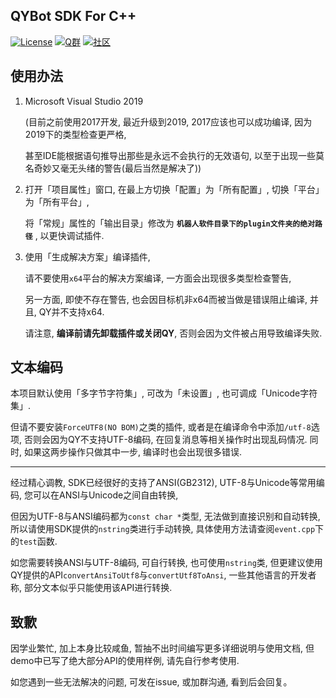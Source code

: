 QYBot SDK For C++
---
[![License](https://img.shields.io/github/license/Hstb1230/qybot-sdk.svg)](LICENSE)
[![Q群](https://img.shields.io/badge/Q%20%E7%BE%A4-529483966-orange.svg)](https://jq.qq.com/?_wv=1027&k=5McnWRW)
[![社区](https://img.shields.io/badge/%E7%A4%BE%E5%8C%BA-qyue.cc-blue.svg)](https://qyue.cc)

使用办法
---
1.  Microsoft Visual Studio 2019

    (目前之前使用2017开发, 最近升级到2019, 2017应该也可以成功编译, 因为2019下的类型检查更严格, 

    甚至IDE能根据语句推导出那些是永远不会执行的无效语句, 以至于出现一些莫名奇妙又毫无头绪的警告(最后当然是解决了))
    
2.  打开「项目属性」窗口, 在最上方切换「配置」为「所有配置」, 切换「平台」为「所有平台」,

    将「常规」属性的「输出目录」修改为 **`机器人软件目录下的plugin文件夹的绝对路径`** , 以更快调试插件.
    
3.  使用「生成解决方案」编译插件, 

    请不要使用`x64`平台的解决方案编译, 一方面会出现很多类型检查警告, 
    
    另一方面, 即使不存在警告, 也会因目标机非x64而被当做是错误阻止编译, 并且, QY并不支持x64.

    请注意, **编译前请先卸载插件或关闭QY**, 否则会因为文件被占用导致编译失败.

文本编码
---
本项目默认使用「多字节字符集」, 可改为「未设置」, 也可调成「Unicode字符集」. 

但请不要安装`ForceUTF8(NO BOM)`之类的插件, 或者是在编译命令中添加`/utf-8`选项, 否则会因为QY不支持UTF-8编码, 在回复消息等相关操作时出现乱码情况. 同时, 如果这两步操作只做其中一步, 编译时也会出现很多错误. 

---

经过精心调教, SDK已经很好的支持了ANSI(GB2312), UTF-8与Unicode等常用编码, 您可以在ANSI与Unicode之间自由转换, 

但因为UTF-8与ANSI编码都为`const char *`类型, 无法做到直接识别和自动转换, 所以请使用SDK提供的`nstring`类进行手动转换, 具体使用方法请查阅`event.cpp`下的`test`函数.

如您需要转换ANSI与UTF-8编码, 可自行转换, 也可使用`nstring`类, 但更建议使用QY提供的API`convertAnsiToUtf8`与`convertUtf8ToAnsi`, 一些其他语言的开发者称, 部分文本似乎只能使用该API进行转换.

致歉
---
因学业繁忙, 加上本身比较咸鱼, 暂抽不出时间编写更多详细说明与使用文档, 但demo中已写了绝大部分API的使用样例, 请先自行参考使用. 

如您遇到一些无法解决的问题, 可发在issue, 或加群沟通, 看到后会回复。
